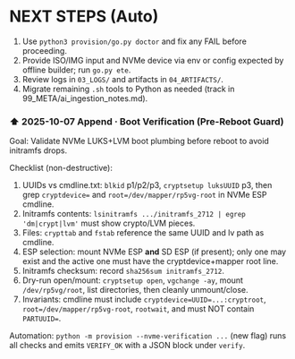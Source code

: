 # NEXT STEPS (Auto)

1) Use `python3 provision/go.py doctor` and fix any FAIL before proceeding.
2) Provide ISO/IMG input and NVMe device via env or config expected by offline builder; run `go.py ete`.
3) Review logs in `03_LOGS/` and artifacts in `04_ARTIFACTS/`.
4) Migrate remaining `.sh` tools to Python as needed (track in 99_META/ai_ingestion_notes.md).

### ⬆️ 2025-10-07 Append · Boot Verification (Pre-Reboot Guard)

Goal: Validate NVMe LUKS+LVM boot plumbing before reboot to avoid initramfs drops.

Checklist (non-destructive):
1) UUIDs vs cmdline.txt: `blkid` p1/p2/p3, `cryptsetup luksUUID` p3, then grep `cryptdevice=` and `root=/dev/mapper/rp5vg-root` in NVMe ESP cmdline.
2) Initramfs contents: `lsinitramfs .../initramfs_2712 | egrep 'dm|crypt|lvm'` must show crypto/LVM pieces.
3) Files: `crypttab` and `fstab` reference the same UUID and lv path as cmdline.
4) ESP selection: mount NVMe ESP **and** SD ESP (if present); only one may exist and the active one must have the cryptdevice+mapper root line.
5) Initramfs checksum: record `sha256sum initramfs_2712`.
6) Dry-run open/mount: `cryptsetup open`, `vgchange -ay`, mount `/dev/rp5vg/root`, list directories, then cleanly unmount/close.
7) Invariants: cmdline must include `cryptdevice=UUID=...:cryptroot`, `root=/dev/mapper/rp5vg-root`, `rootwait`, and must NOT contain `PARTUUID=`.

Automation: `python -m provision --nvme-verification ...` (new flag) runs all checks and emits `VERIFY_OK` with a JSON block under `verify`.
